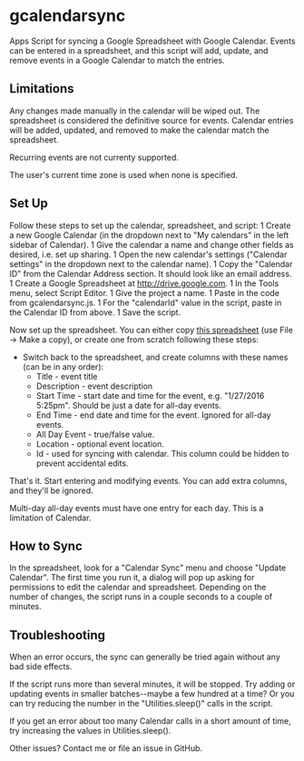 # gcalendarsync
Apps Script for syncing a Google Spreadsheet with Google Calendar. Events can be entered in a
spreadsheet, and this script will add, update, and remove events in a Google Calendar to match
the entries.

## Limitations

Any changes made manually in the calendar will be wiped out.
The spreadsheet is considered the definitive source for events. Calendar entries
will be added, updated, and removed to make the calendar match the spreadsheet.

Recurring events are not currenty supported.

The user's current time zone is used when none is specified.

## Set Up

Follow these steps to set up the calendar, spreadsheet, and script:
1 Create a new Google Calendar (in the dropdown next to "My calendars" in the left sidebar
  of Calendar).
1 Give the calendar a name and change other fields as desired, i.e. set up sharing.
1 Open the new calendar's settings ("Calendar settings" in the dropdown next to the calendar name).
1 Copy the "Calendar ID" from the Calendar Address section. It should look like an email address.
1 Create a Google Spreadsheet at http://drive.google.com.
1 In the Tools menu, select Script Editor.
1 Give the project a name.
1 Paste in the code from gcalendarsync.js.
1 For the "calendarId" value in the script, paste in the Calendar ID from above.
1 Save the script.

Now set up the spreadsheet. You can either copy
[this spreadsheet](https://docs.google.com/spreadsheets/d/1vRMycgL3wHSdYaww8Ony0_6ajZZN_FpVvKaefPJg7gI)
(use File -> Make a copy), or create one from scratch following these steps:

* Switch back to the spreadsheet, and create columns with these names (can be in any order):
  * Title - event title
  * Description - event description
  * Start Time - start date and time for the event, e.g. "1/27/2016 5:25pm". Should be just a date
    for all-day events.
  * End Time - end date and time for the event. Ignored for all-day events.
  * All Day Event - true/false value.
  * Location - optional event location.
  * Id - used for syncing with calendar. This column could be hidden to prevent accidental edits.

That's it. Start entering and modifying events. You can add extra columns, and they'll be ignored.

Multi-day all-day events must have one entry for each day. This is a limitation of Calendar.

## How to Sync

In the spreadsheet, look for a "Calendar Sync" menu and choose "Update Calendar". The first
time you run it, a dialog will pop up asking for permissions to edit the calendar and spreadsheet.
Depending on the number of changes, the script runs in a couple seconds to a couple of minutes.

## Troubleshooting

When an error occurs, the sync can generally be tried again without any bad side effects.

If the script runs more than several minutes, it will be stopped. Try adding or updating
events in smaller batches--maybe a few hundred at a time? Or you can try reducing the number in the
"Utilities.sleep()" calls in the script.

If you get an error about too many Calendar calls in a short amount of time, try increasing the
values in Utilities.sleep().

Other issues? Contact me or file an issue in GitHub.
